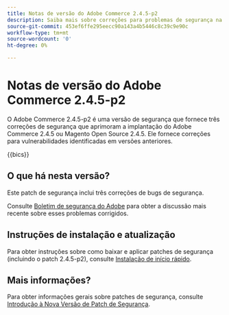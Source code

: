 ```yaml
---
title: Notas de versão do Adobe Commerce 2.4.5-p2
description: Saiba mais sobre correções para problemas de segurança na versão 2.4.5-p2 do Adobe Commerce.
source-git-commit: 453ef6ffe295eecc90a143a4b5446c8c39c9e90c
workflow-type: tm+mt
source-wordcount: '0'
ht-degree: 0%

---
```



# Notas de versão do Adobe Commerce 2.4.5-p2

O Adobe Commerce 2.4.5-p2 é uma versão de segurança que fornece três correções de segurança que aprimoram a implantação do Adobe Commerce 2.4.5 ou Magento Open Source 2.4.5. Ele fornece correções para vulnerabilidades identificadas em versões anteriores.

{{bics}}

## O que há nesta versão?

Este patch de segurança inclui três correções de bugs de segurança.

Consulte [Boletim de segurança do Adobe](https://helpx.adobe.com/security/products/magento/apsb23-17.html) para obter a discussão mais recente sobre esses problemas corrigidos.

## Instruções de instalação e atualização

Para obter instruções sobre como baixar e aplicar patches de segurança (incluindo o patch 2.4.5-p2), consulte [Instalação de início rápido](../../../installation/composer.md).

## Mais informações?

Para obter informações gerais sobre patches de segurança, consulte [Introdução à Nova Versão de Patch de Segurança](https://community.magento.com/t5/Magento-DevBlog/Introducing-the-New-Security-Patch-Release/ba-p/141287).
